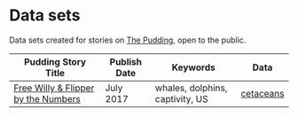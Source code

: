 # Data sets

Data sets created for stories on [The Pudding](https://pudding.cool), open to the public.

| Pudding Story Title | Publish Date | Keywords | Data | 
|---|---|---|---|
| [Free Willy & Flipper by the Numbers](https://pudding.cool/2017/07/cetaceans/) | July 2017 | whales, dolphins, captivity, US | [cetaceans](https://github.com/polygraph-cool/data/tree/master/cetaceans) 
